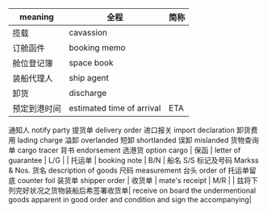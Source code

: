 | meaning |  全程 | 简称 | 
| ------- | ---- | ---- |
| 揽载  |  cavassion |   | 
| 订舱函件  |  booking memo |   | 
| 舱位登记簿  | space book |    | 
| 装船代理人 |  ship agent |    | 
| 卸货 | discharge |    | 
| 预定到港时间 | estimated time of arrival | ETA |
通知人                        notify party
提货单                        delivery order
进口报关                      import declaration
卸货费用                      lading charge
溢卸                          overlanded
短卸                          shortlanded
误卸                           mislanded
货物查询单                     cargo tracer
背书                           endorsement
选港货                         option cargo
|  保函  |  letter of guarantee | L/G |
|  托运单 |  booking note |  B/N | 
船名                              S/S
标记及号码                         Markss & Nos.
货名                              description of goods
尺码                              measurement
台头                              order of 
托运单留底                         counter foil
装货单                             shipper order
| 收货单 |  mate's receipt  | M/R | 
| 兹将下列完好状况之货物装船后希签署收货单|  receive on board the undermentional goods apparent in good order and condition and sign the accompanying| 
 
                                     

















